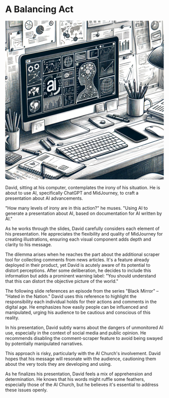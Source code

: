 # A Balancing Act

![The slides](./images/16.presentation.png "The slides")

David, sitting at his computer, contemplates the irony of his situation. He is about to use AI, specifically ChatGPT and MidJourney, to craft a presentation about AI advancements.

"How many levels of irony are in this action?" he muses. "Using AI to generate a presentation about AI, based on documentation for AI written by AI."

As he works through the slides, David carefully considers each element of his presentation. He appreciates the flexibility and quality of MidJourney for creating illustrations, ensuring each visual component adds depth and clarity to his message.

The dilemma arises when he reaches the part about the additional scraper tool for collecting comments from news articles. It's a feature already deployed in their product, yet David is acutely aware of its potential to distort perceptions. After some deliberation, he decides to include this information but adds a prominent warning label: "You should understand that this can distort the objective picture of the world."

The following slide references an episode from the series "Black Mirror" – "Hated in the Nation." David uses this reference to highlight the responsibility each individual holds for their actions and comments in the digital age. He emphasizes how easily people can be influenced and manipulated, urging his audience to be cautious and conscious of this reality.

In his presentation, David subtly warns about the dangers of unmonitored AI use, especially in the context of social media and public opinion. He recommends disabling the comment-scraper feature to avoid being swayed by potentially manipulated narratives.

This approach is risky, particularly with the AI Church's involvement. David hopes that his message will resonate with the audience, cautioning them about the very tools they are developing and using.

As he finalizes his presentation, David feels a mix of apprehension and determination. He knows that his words might ruffle some feathers, especially those of the AI Church, but he believes it's essential to address these issues openly.
